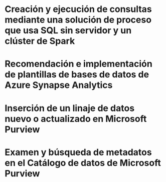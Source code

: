 # Creación y ejecución de consultas mediante una solución de proceso que usa SQL sin servidor y un clúster de Spark

# Recomendación e implementación de plantillas de bases de datos de Azure Synapse Analytics

# Inserción de un linaje de datos nuevo o actualizado en Microsoft Purview

# Examen y búsqueda de metadatos en el Catálogo de datos de Microsoft Purview